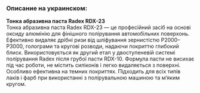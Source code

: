 ### Описание на украинском:
**Тонка абразивна паста Radex RDX-23**  
Тонка абразивна паста Radex RDX-23 — це професійний засіб на основі оксиду алюмінію для фінішного полірування автомобільних поверхонь. Ефективно видаляє дрібні ризи від шліфування зернистістю P2000–P3000, голограми та кругові розводи, надаючи покриттю глибокий блиск. Використовується як другий етап у двоступеневій системі полірування Radex після грубої пасти RDX-10. Формула пасти не висихає під час роботи, не містить силіконів і легко видаляється з поверхні. Особливо ефективна на темних покриттях. Підходить для всіх типів лаків і фарб при використанні з полірувальною машиною та м’яким кругом.